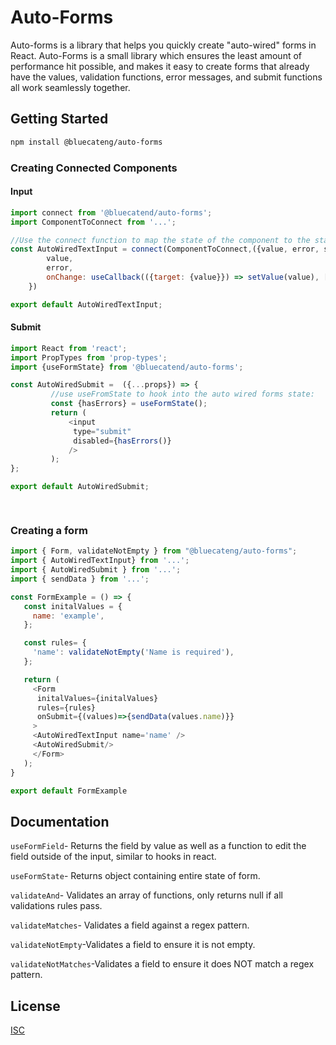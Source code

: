 # Auto-Forms

Auto-forms is a library that helps you quickly create "auto-wired" forms in React. Auto-Forms is a small library which ensures the least amount of performance hit possible, and makes it easy to create forms that already have the values, validation functions, error messages, and submit functions all work seamlessly together.


## Getting Started

```bash
npm install @bluecateng/auto-forms
```
### Creating Connected Components
#### Input
```javascript
import connect from '@bluecatend/auto-forms';
import ComponentToConnect from '...';

//Use the connect function to map the state of the component to the state of the auto-wired form:
const AutoWiredTextInput = connect(ComponentToConnect,({value, error, setValue}) => ({
		value,
		error,
		onChange: useCallback(({target: {value}}) => setValue(value), [setValue]),
	})

export default AutoWiredTextInput;

```
#### Submit
```javascript
import React from 'react';
import PropTypes from 'prop-types';
import {useFormState} from '@bluecatend/auto-forms';

const AutoWiredSubmit =  ({...props}) => {
         //use useFromState to hook into the auto wired forms state:
         const {hasErrors} = useFormState();
         return (
             <input 
              type="submit"
              disabled={hasErrors()}
             /> 
         );
};

export default AutoWiredSubmit;

 
```
### Creating a form
```javascript
import { Form, validateNotEmpty } from "@bluecateng/auto-forms";
import { AutoWiredTextInput} from '...';
import { AutoWiredSubmit } from '...';
import { sendData } from '...';

const FormExample = () => {
   const initalValues = {
     name: 'example',
   };

   const rules= {
     'name': validateNotEmpty('Name is required'),
   };

   return (
     <Form 
      initalValues={initalValues} 
      rules={rules} 
      onSubmit={(values)=>{sendData(values.name)}}
     >
     <AutoWiredTextInput name='name' />
     <AutoWiredSubmit/>
     </Form>
   );
}

export default FormExample


```
## Documentation

`useFormField`- Returns the field by value as well as a function to edit the field outside of the input, similar to hooks in react.


`useFormState`- Returns object containing entire state of form.

`validateAnd`- Validates an array of functions, only returns null if all validations rules pass.

`validateMatches`- Validates a field against a regex pattern.

`validateNotEmpty`-Validates a field to ensure it is not empty.

`validateNotMatches`-Validates a field to ensure it does NOT match a regex pattern.

## License
[ISC](https://choosealicense.com/licenses/isc/)
